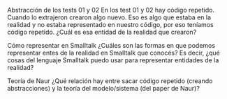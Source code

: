 Abstracción de los tests 01 y 02
En los test 01 y 02 hay código repetido. Cuando lo extrajeron crearon algo nuevo. Eso es algo que estaba en la realidad y no estaba representado en nuestro código, por eso teníamos código repetido. ¿Cuál es esa entidad de la realidad que crearon?

Cómo representar en Smalltalk
¿Cuáles son las formas en que podemos representar entes de la realidad en Smalltalk que conocés? Es decir, ¿qué cosas del lenguaje Smalltalk puedo usar para representar entidades de la realidad?

Teoría de Naur
¿Qué relación hay entre sacar código repetido (creando abstracciones) y la teoría del modelo/sistema (del paper de Naur)?
